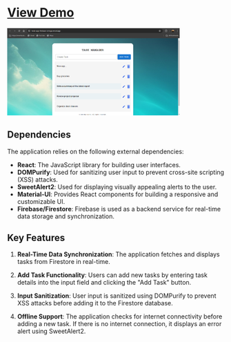 # [View Demo](https://todo-app-firebase-omega.vercel.app/)

<img src="Capture.PNG" alt="Screenshot" width="400">

## Dependencies

The application relies on the following external dependencies:

- **React**: The JavaScript library for building user interfaces.
- **DOMPurify**: Used for sanitizing user input to prevent cross-site scripting (XSS) attacks.
- **SweetAlert2**: Used for displaying visually appealing alerts to the user.
- **Material-UI**: Provides React components for building a responsive and customizable UI.
- **Firebase/Firestore**: Firebase is used as a backend service for real-time data storage and synchronization.

## Key Features

1. **Real-Time Data Synchronization**: The application fetches and displays tasks from Firestore in real-time.

2. **Add Task Functionality**: Users can add new tasks by entering task details into the input field and clicking the "Add Task" button.

3. **Input Sanitization**: User input is sanitized using DOMPurify to prevent XSS attacks before adding it to the Firestore database.

4. **Offline Support**: The application checks for internet connectivity before adding a new task. If there is no internet connection, it displays an error alert using SweetAlert2.



